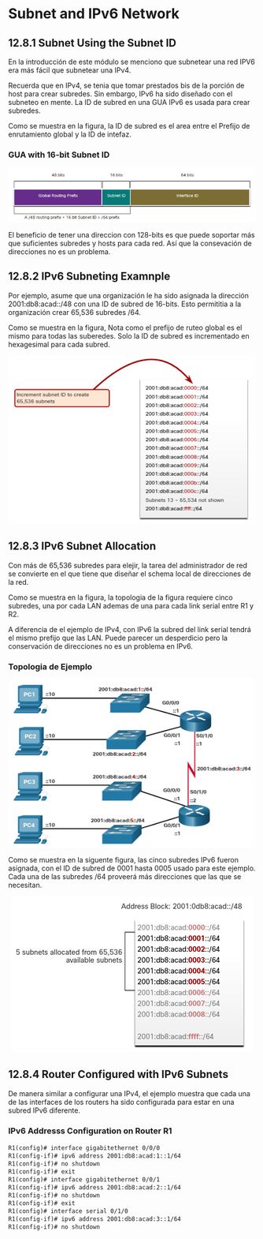 # Subnet and IPv6 Network
## 12.8.1 Subnet Using the Subnet ID
En la introducción de este módulo se menciono que subnetear una red IPV6 era más fácil que subnetear una IPv4.

Recuerda que en IPv4, se tenia que tomar prestados bis de la porción de host para crear subredes.
Sin embargo, IPv6 ha sido diseñado con el subneteo en mente. 
La ID de subred en una GUA IPv6 es usada para crear subredes. 

Como se muestra en la figura, la ID de subred es el area entre el Prefijo de enrutamiento global y la ID de intefaz.

### GUA with 16-bit Subnet ID
<p align="center">
	<img src="Imagenes/12.8/12.8-1.png">
</p>

El beneficio de tener una direccion con 128-bits es que puede soportar más que suficientes subredes y hosts para cada red.
Así que la consevación de direcciones no es un problema. 

## 12.8.2 IPv6 Subneting Examnple
Por ejemplo, asume que una organización le ha sido asignada la dirección 2001:db8:acad::/48 con una ID de subred de 16-bits.
Esto permititia a la organización crear 65,536 subredes /64.

Como se muestra en la figura, Nota como el prefijo de ruteo global es el mismo para todas las suberedes. 
Solo la ID de subred es incrementado en hexagesimal para cada subred.

<p align="center">
	<img src="Imagenes/12.8/12.8-2.png">
</p>

## 12.8.3 IPv6 Subnet Allocation
Con más de 65,536 subredes para elejir, la tarea del administrador de red se convierte en el que tiene que diseñar 
el schema local de direcciones de la red.

Como se muestra en la figura, la topologia de la figura requiere cinco subredes, una por cada LAN ademas de 
una para cada link serial entre R1 y R2. 

A diferencia de el ejemplo de IPv4, con IPv6 la subred del link serial tendrá el mismo prefijo que las LAN.
Puede parecer un desperdicio pero la conservación de direcciones no es un problema en IPv6.
### Topologia de Ejemplo
<p align="center">
	<img src="Imagenes/12.8/12.8-3.png">
</p>

Como se muestra en la siguente figura, las cinco subredes IPv6 fueron asignada, con el ID de subred de 0001 hasta
0005 usado para este ejemplo.
Cada una de las subredes /64 proveerá más direcciones que las que se necesitan.
<p align="center">
	<img src="Imagenes/12.8/12.8-4.png">
</p>

## 12.8.4 Router Configured with IPv6 Subnets
De manera similar a configurar una IPv4, el ejemplo muestra que cada una de las interfaces de los routers ha sido 
configurada para estar en una subred IPv6 diferente.
### IPv6 Addresss Configuration on Router R1
```
R1(config)# interface gigabitethernet 0/0/0
R1(config-if)# ipv6 address 2001:db8:acad:1::1/64
R1(config-if)# no shutdown
R1(config-if)# exit
R1(config)# interface gigabitethernet 0/0/1
R1(config-if)# ipv6 address 2001:db8:acad:2::1/64
R1(config-if)# no shutdown
R1(config-if)# exit
R1(config)# interface serial 0/1/0
R1(config-if)# ipv6 address 2001:db8:acad:3::1/64
R1(config-if)# no shutdown
```

